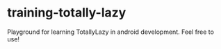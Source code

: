 # training-totally-lazy

Playground for learning TotallyLazy in android development. Feel free to use!
